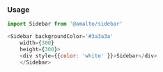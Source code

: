 ### Usage

```typescript
import Sidebar from '@amalto/sidebar'
```

```javascript
<Sidebar backgroundColor='#3a3a3a'
    width={300}
    height={300}>
    <div style={{color: 'white' }}>Sidebar</div>
    </Sidebar>
```
